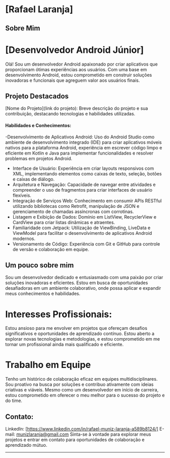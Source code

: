 # [Rafael Laranja]


## Sobre Mim
# [Desenvolvedor Android Júnior]
Olá! Sou um desenvolvedor Android apaixonado por criar aplicativos que proporcionam ótimas experiências aos usuários. Com uma base em desenvolvimento Android, estou comprometido em construir soluções inovadoras e funcionais que agreguem valor aos usuários finais.

## Projeto Destacados

[Nome do Projeto](link do projeto): Breve descrição do projeto e sua contribuição, destacando tecnologias e habilidades utilizadas.

#### Habilidades e Conhecimentos:

-Desenvolvimento de Aplicativos Android: Uso do Android Studio como ambiente de desenvolvimento integrado (IDE) para criar aplicativos móveis nativos para a plataforma Android, experiência em escrever código limpo e eficiente em Kotlin e Java para implementar funcionalidades e resolver problemas em projetos Android.
- Interface de Usuário: Experiência em criar layouts responsivos com XML, implementando elementos como caixas de texto, seleção, botões e caixas de diálogo.
- Arquitetura e Navegação: Capacidade de navegar entre atividades e compreender o uso de fragmentos para criar interfaces de usuário flexíveis.
- Integração de Serviços Web: Conhecimento em consumir APIs RESTful utilizando bibliotecas como Retrofit, manipulação de JSON e gerenciamento de chamadas assíncronas com corrotinas.
- Listagem e Exibição de Dados: Domínio em ListView, RecyclerView e CardView para criar listas dinâmicas e atraentes.
- Familiaridade com Jetpack: Utilização de ViewBinding, LiveData e ViewModel para facilitar o desenvolvimento de aplicativos Android modernos.
- Versionamento de Código: Experiência com Git e GitHub para controle de versão e colaboração em equipe.

## Um pouco sobre mim
Sou um desenvolvedor dedicado e entusiasmado com uma paixão por criar soluções inovadoras e eficientes. Estou em busca de oportunidades desafiadoras em um ambiente colaborativo, onde possa aplicar e expandir meus conhecimentos e habilidades.

# Interesses Profissionais:
Estou ansioso para me envolver em projetos que ofereçam desafios significativos e oportunidades de aprendizado contínuo. Estou aberto a explorar novas tecnologias e metodologias, e estou comprometido em me tornar um profissional ainda mais qualificado e eficiente.

# Trabalho em Equipe
Tenho um histórico de colaboração eficaz em equipes multidisciplinares. Sou proativo na busca por soluções e contribuo ativamente com ideias criativas e viáveis. Mesmo como um desenvolvedor em início de carreira, estou comprometido em oferecer o meu melhor para o sucesso do projeto e do time.

## Contato:
LinkedIn: [https://www.linkedin.com/in/rafael-muniz-laranja-a589b8124/]
E-mail: munizlaranja@gmail.com
Sinta-se à vontade para explorar meus projetos e entrar em contato para oportunidades de colaboração e aprendizado mútuo.


---
